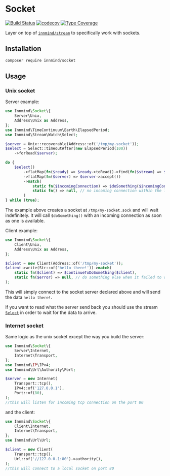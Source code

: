 # Socket

[![Build Status](https://github.com/innmind/socket/workflows/CI/badge.svg?branch=master)](https://github.com/innmind/socket/actions?query=workflow%3ACI)
[![codecov](https://codecov.io/gh/innmind/socket/branch/develop/graph/badge.svg)](https://codecov.io/gh/innmind/socket)
[![Type Coverage](https://shepherd.dev/github/innmind/socket/coverage.svg)](https://shepherd.dev/github/innmind/socket)

Layer on top of [`innmind/stream`](https://github.com/Innmind/Stream) to specifically work with sockets.

## Installation

```sh
composer require innmind/socket
```

## Usage

### Unix socket

Server example:

```php
use Innmind\Socket\{
    Server\Unix,
    Address\Unix as Address,
};
use Innmind\TimeContinuum\Earth\ElapsedPeriod;
use Innmind\Stream\Watch\Select;

$server = Unix::recoverable(Address::of('/tmp/my-socket'));
$select = Select::timeoutAfter(new ElapsedPeriod(100))
    ->forRead($server);

do {
    $select()
        ->flatMap(fn($ready) => $ready->toRead()->find(fn($stream) => $stream === $server))
        ->flatMap(fn($server) => $server->accept())
        ->match(
            static fn($incomingConnection) => $doSomething($incomingConnection),
            static fn() => null, // no incoming connection within the last 100 milliseconds
        )
} while (true);
```

The example above creates a socket at `/tmp/my-socket.sock` and will wait indefinitely. It will call `$doSomething()` with an incoming connection as soon as one is available.

Client example:

```php
use Innmind\Socket\{
    Client\Unix,
    Address\Unix as Address,
};

$client = new Client(Address::of('/tmp/my-socket'));
$client->write(Str::of('hello there!'))->match(
    static fn($client) => $continueToDoSomething($client),
    static fn($error) => null, // do something else when it failed to write to the socket
);
```

This will simply connect to the socket server declared above and will send the data `hello there!`.

If you want to read what the server send back you should use the stream [`Select`](https://github.com/Innmind/Stream#usage) in order to wait for the data to arrive.

### Internet socket

Same logic as the unix socket except the way you build the server:

```php
use Innmind\Socket\{
    Server\Internet,
    Internet\Transport,
};
use Innmind\IP\IPv4;
use Innmind\Url\Authority\Port;

$server = new Internet(
    Transport::tcp(),
    IPv4::of('127.0.0.1'),
    Port::of(80),
);
//this will listen for incoming tcp connection on the port 80
```

and the client:

```php
use Innmind\Socket\{
    Client\Internet,
    Internet\Transport,
};
use Innmind\Url\Url;

$client = new Client(
    Transport::tcp(),
    Url::of('//127.0.0.1:80')->authority(),
);
//this will connect to a local socket on port 80
```
